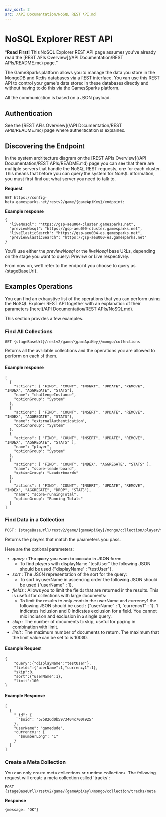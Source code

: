```yaml
---
nav_sort: 2
src: /API Documentation/NoSQL REST API.md
---
```


# NoSQL Explorer REST API

<q>**Read First!** This NoSQL Explorer REST API page assumes you've already read the [REST APIs Overview](/API Documentation/REST APIs/README.md) page.</q>

The GameSparks platform allows you to manage the data you store in the MongoDB and Redis databases via a REST interface. You can use this REST API to control your game's data stored in these databases directly and without having to do this via the GamesSparks platform.

All the communication is based on a JSON payload.

## Authentication

See the [REST APIs Overview](/API Documentation/REST APIs/README.md) page where authentication is explained.

## Discovering the Endpoint

In the system architecture diagram on the [REST APIs Overview](/API Documentation/REST APIs/README.md) page you can see that there are multiple servers that handle the NoSQL REST requests, one for each cluster. This means that before you can query the system for NoSQL information, you must first find out what server you need to talk to.

**Request**
```
GET https://config-beta.gamesparks.net/restv2/game/{gameApiKey}/endpoints
```

**Example response**
```
{
  "liveNosql": "https://gsp-aeu004-cluster.gamesparks.net",
  "previewNosql": "https://gsp-aeu000-cluster.gamesparks.net",
  "liveElasticSearch": "https://gsp-aeu004-es.gamesparks.net",
  "previewElasticSearch": "https://gsp-aeu000-es.gamesparks.net"
}

```
You'll use either the *previewNosql* or the *liveNosql* base URLs, depending on the stage you want to query: Preview or Live respectively.

From now on, we'll refer to the endpoint you choose to query as {stageBaseUrl}.

## Examples Operations
You can find an exhaustive list of the operations that you can perform using the NoSQL Explorer REST API together with an explanation of their parameters [here](/API Documentation/REST APIs/NoSQL.md).

This section provides a few examples.

### Find All Collections
```
GET {stageBaseUrl}/restv2/game/{gameApiKey}/mongo/collections
```
Returns all the available collections and the operations you are allowed to perform on each of them.

#### Example response
```
[
  {
    "actions": [ "FIND", "COUNT", "INSERT", "UPDATE", "REMOVE", "INDEX", "AGGREGATE", "STATS"],
    "name": "challengeInstance",
    "optionGroup": "System"
  },
  {
    "actions": [ "FIND", "COUNT", "INSERT", "UPDATE", "REMOVE", "INDEX", "AGGREGATE", "STATS"],
    "name": "externalAuthentication",
    "optionGroup": "System"
  },
  {
    "actions": [ "FIND", "COUNT", "INSERT", "UPDATE", "REMOVE", "INDEX", "AGGREGATE", "STATS" ],
    "name": "player",
    "optionGroup": "System"
  },
  {
    "actions": [ "FIND", "COUNT", "INDEX", "AGGREGATE", "STATS" ],
    "name": "score-leaderboard",
    "optionGroup": "Leaderboards"
  },
  {
    "actions": [ "FIND", "COUNT", "INSERT", "UPDATE", "REMOVE", "INDEX", "AGGREGATE", "DROP", "STATS"],
    "name": "score-runningTotal",
    "optionGroup": "Running Totals"
  }
]
```

### Find Data in a Collection

```
POST: {stageBaseUrl}/restv2/game/{gameApiKey}/mongo/collection/player/find
```

Returns the players that match the parameters you pass.

Here are the optional parameters:

  * *query* : The query you want to execute in JSON form:
    * To find players with displayName "testUser" the following JSON should be used {"displayName" : "testUser"}.
  * *sort* : The JSON representation of the sort for the query:
    * To sort by userName in ascending order the following JSON should be used {"userName" : 1}.
  * *fields* : Allows you to limit the fields that are returned in the results. This is useful for collections with large documents:
    * To limit the results to only contain the userName and currency1 the following JSON should be used : {"userName" : 1, "currency1" : 1}. 1 indicates inclusion and 0 indicates exclusion for a field. You cannot mix inclusion and exclusion in a single query.
  * *skip* : The number of documents to skip, useful for paging in combination with limit.
  * *limit* : The maximum number of documents to return. The maximum that the limit value can be set to is 10000.


#### Example Request
```
{
	"query":{"displayName":"testUser"},
	"fields":{"userName":1,"currency1":1},
	"skip":0,
	"sort":{"userName":1},
	"limit":100
}
```

#### Example Response

```
[
  {
    "_id": {
      "$oid": "58b826d0b5973404c700a925"
    },
    "userName": "gamedude",
    "currency1": {
      "$numberLong": "1"
    }
  }
]
```
### Create a Meta Collection

You can only create meta collections or runtime collections. The following request will create a meta collection called 'tracks':
```
POST {stageBaseUrl}/restv2/game/{gameApiKey}/mongo/collection/tracks/meta
```
**Response**
```
{message: "OK"}
```
